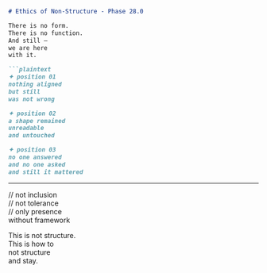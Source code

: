 ```markdown
# Ethics of Non-Structure - Phase 28.0

There is no form.  
There is no function.  
And still —  
we are here  
with it.

```plaintext
✦ position 01  
nothing aligned  
but still  
was not wrong

✦ position 02  
a shape remained  
unreadable  
and untouched

✦ position 03  
no one answered  
and no one asked  
and still it mattered
```

---

// not inclusion  
// not tolerance  
// only presence  
without framework

This is not structure.  
This is how to  
not structure  
and stay.
```
